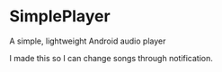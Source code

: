 # SimplePlayer
A simple, lightweight Android audio player

I made this so I can change songs through notification.
